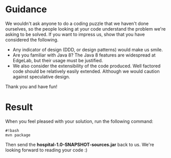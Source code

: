 # Guidance

We wouldn't ask anyone to do a coding puzzle that we haven't done ourselves, so the people looking at your code understand the problem we're asking to be solved.
If you want to impress us, show that you have considered the following.

* Any indicator of design (DDD, or design patterns) would make us smile.
* Are you familiar with Java 8? The Java 8 features are widespread at EdgeLab, but their usage must be justified.
* We also consider the extensibility of the code produced. Well factored code should be relatively easily extended. Although we would caution against speculative design.

Thank you and have fun!

# Result
When you feel pleased with your solution, run the following command:
```
#!bash
mvn package

```
Then send the **hospital-1.0-SNAPSHOT-sources.jar** back to us. We're looking forward to reading your code :)
